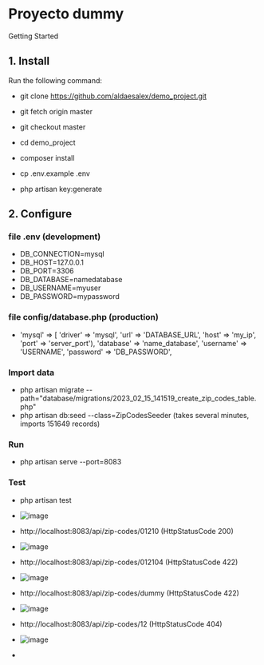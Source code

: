 # Proyecto dummy

Getting Started

## 1. Install

Run the following command:

- git clone https://github.com/aldaesalex/demo_project.git

- git fetch origin master 

- git checkout master

- cd demo_project

- composer install

- cp .env.example .env

- php artisan key:generate

## 2. Configure 

 ### file .env (development)

- DB_CONNECTION=mysql
- DB_HOST=127.0.0.1
- DB_PORT=3306
- DB_DATABASE=namedatabase
- DB_USERNAME=myuser
- DB_PASSWORD=mypassword

### file config/database.php (production)

 - 'mysql' => [
            'driver' => 'mysql',
            'url' => 'DATABASE_URL',
            'host' => 'my_ip',
            'port' => 'server_port'),
            'database' => 'name_database',
            'username' => 'USERNAME',
            'password' => 'DB_PASSWORD',
            
### Import data

- php artisan migrate --path="database/migrations/2023_02_15_141519_create_zip_codes_table.php"
- php artisan db:seed --class=ZipCodesSeeder (takes several minutes, imports 151649 records)

### Run

- php artisan serve --port=8083

### Test

- php artisan test
- ![image](https://user-images.githubusercontent.com/125467447/219588926-5796a51e-336e-4904-81be-5c77aacd2af6.png)

- http://localhost:8083/api/zip-codes/01210   (HttpStatusCode 200)
- ![image](https://user-images.githubusercontent.com/125467447/219589537-1a77ccf6-9579-42bf-957c-270b4b61ebf9.png)
- http://localhost:8083/api/zip-codes/012104 (HttpStatusCode 422)
- ![image](https://user-images.githubusercontent.com/125467447/219589981-0ead9f0f-5c59-4559-9aae-f5f733cf0ebc.png)
- http://localhost:8083/api/zip-codes/dummy (HttpStatusCode 422)
- ![image](https://user-images.githubusercontent.com/125467447/219590150-bbc6e360-84fc-4f27-8517-9f93dcc7f11a.png)
- http://localhost:8083/api/zip-codes/12 (HttpStatusCode 404)
- ![image](https://user-images.githubusercontent.com/125467447/219590367-5fdccf15-aee8-4553-be99-76d38f09cb6f.png)
- 



